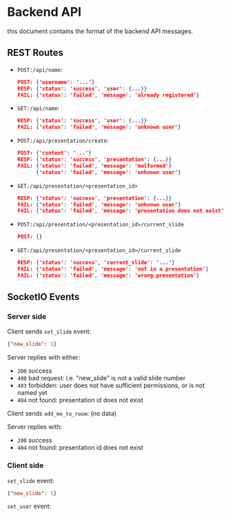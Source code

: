 # Backend API

this document contains the format of the backend API messages.

## REST Routes

* `POST:/api/name`:
  ```json
  POST: {'username': '...'}
  RESP: {'status': 'success', 'user': {...}}
  FAIL: {'status': 'failed', 'message': 'already registered'}
  ```
* `GET:/api/name`:
  ```json
  RESP: {'status': 'success', 'user': {...}}
  FAIL: {'status': 'failed', 'message': 'unknown user'}
  ```
* `POST:/api/presentation/create`:
  ```json
  POST: {'content': '...'}
  RESP: {'status': 'success', 'presentation': {...}}
  FAIL: {'status': 'failed', 'message': 'malformed'}
        {'status': 'failed', 'message': 'unknown user'}
  ```
* `GET:/api/presentation/<presentation_id>`
  ```json
  RESP: {'status': 'success', 'presentation': {...}}
  FAIL: {'status': 'failed', 'message': 'unknown user'}
  FAIL: {'status': 'failed', 'message': 'presentation does not exist'}
  ```
* `POST:/api/presentation/<presentation_id>/current_slide`
  ```json
  POST: {}
  ```
* `GET:/api/presentation/<presentation_id>/current_slide`
  ```json
  RESP: {'status': 'success', 'current_slide': '...'}
  FAIL: {'status': 'failed', 'message': 'not in a presentation'}
  FAIL: {'status': 'failed', 'message': 'wrong presentation'}
  ```


## SocketIO Events
### Server side

Client sends `set_slide` event:
```json
{"new_slide": 1}
```
Server replies with either:
* `200` success
* `400` bad request: i.e. "new_slide" is not a valid slide number
* `403` forbidden: user does not have sufficient permissions, or is not named yet
* `404` not found: presentation id does not exist

Client sends `add_me_to_room`: (no data)

Server replies with:
* `200` success
* `404` not found: presentation id does not exist

### Client side

`set_slide` event:
```json
{"new_slide": 1}
```

`set_user` event:
